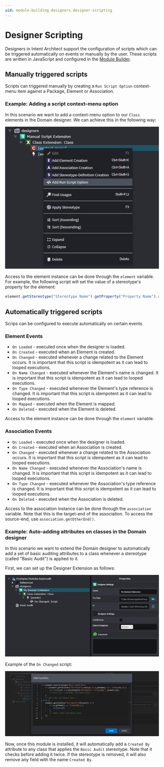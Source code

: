 ```yaml
---
uid: module-building.designers.designer-scripting
---
```

# Designer Scripting

Designers in Intent Architect support the configuration of scripts which can be triggered automatically on events or manually by the user. These scripts are written in JavaScript and configured in the [Module Builder](xref:module-building.about-the-module-builder).

## Manually triggered scripts

Scripts can triggered manually by creating a `Run Script Option` context-menu item against a Package, Element or Association.

### Example: Adding a script context-menu option

In this scenario we want to add a context-menu option to our `Class` elements in the Domain designer. We can achieve this in the following way:

![Designers Folder](images/manual-script-example-add-script-option.png)

 Access to the element instance can be done through the `element` variable. For example, the following script will set the value of a stereotype's property for the element:

 ```javascript
element.getStereotype("Stereotype Name").getProperty("Property Name").setValue("<value>");
 ```

## Automatically triggered scripts

Scrips can be configured to execute automatically on certain events.

### Element Events

 * `On Loaded` - executed once when the designer is loaded.
 * `On Created` - executed when an Element is created.
 * `On Changed` - executed whenever a change related to the Element occurs. It is important that this script is idempotent as it can lead to looped executions.
 * `On Name Changed` - executed whenever the Element's name is changed. It is important that this script is idempotent as it can lead to looped executions.
 * `On Type Changed` - executed whenever the Element's type reference is changed. It is important that this script is idempotent as it can lead to looped executions.
 * `On Mapped` - executed when the Element is mapped.
 * `On Deleted` - executed when the Element is deleted.

 Access to the element instance can be done through the `element` variable.

### Association Events

 * `On Loaded` - executed once when the designer is loaded.
 * `On Created` - executed when an Association is created.
 * `On Changed` - executed whenever a change related to the Association occurs. It is important that this script is idempotent as it can lead to looped executions.
 * `On Name Changed` - executed whenever the Association's name is changed. It is important that this script is idempotent as it can lead to looped executions.
 * `On Type Changed` - executed whenever the Association's type reference is changed. It is important that this script is idempotent as it can lead to looped executions.
 * `On Deleted` - executed when the Association is deleted.

 Access to the association instance can be done through the `association` variable. Note that this is the target-end of the association. To access the source-end, use `association.getOtherEnd()`.

### Example: Auto-adding attributes on classes in the Domain designer

In this scenario we want to extend the Domain designer to automatically add a set of basic auditing attributes to a class whenever a stereotype (called "Basic Audit") is applied to it.

First, we can set up the Designer Extension as follows:

![Designers Folder](images/basic-audit-example-designer-extension.png)

Example of the `On Changed` script:

![Designers Folder](images/basic-audit-example-script.png)

Now, once this module is installed, it will automatically add a `Created By` attribute to any class that applies the `Basic Audit` stereotype. Note that it checks before adding it twice. If the stereotype is removed, it will also remove any field with the name `Created By`.
